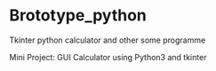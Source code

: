 # Brototype_python
Tkinter python calculator and other some programme

Mini Project: GUI Calculator using Python3 and tkinter
